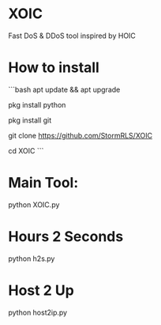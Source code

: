 # XOIC
Fast DoS &amp; DDoS tool inspired by HOIC

# How to install
 
​```bash
apt update && apt upgrade

pkg install  python

pkg install git

git clone https://github.com/StormRLS/XOIC

cd XOIC
​```
# Main Tool:
python XOIC.py

# Hours 2 Seconds
python h2s.py

# Host 2 Up
python host2ip.py

